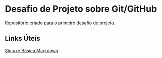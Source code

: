 # Desafio de Projeto sobre Git/GitHub
Repositório criado para o primeiro desafio de projeto.

## Links Úteis
[Sintaxe Básica Markdown](https://www.markdownguide.org/basic-syntax/)
